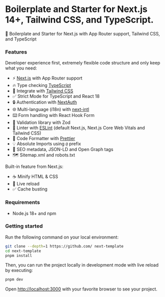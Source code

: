 # Boilerplate and Starter for Next.js 14+, Tailwind CSS, and TypeScript.

🚀 Boilerplate and Starter for Next.js with App Router support, Tailwind CSS, and TypeScript

### Features

Developer experience first, extremely flexible code structure and only keep what you need:

- ⚡ [Next.js](https://nextjs.org/) with App Router support
- 🔥 Type checking [TypeScript](https://www.typescriptlang.org/)
- 💎 Integrate with [Tailwind CSS](https://tailwindcss.com/)
- ✅ Strict Mode for TypeScript and React 18
- 🔒 Authentication with [NextAuth](https://next-auth.js.org/)
- 🌐 Multi-language (i18n) with [next-intl](https://next-intl-docs.vercel.app/)
- ⌨️ Form handling with React Hook Form
- 🔴 Validation library with Zod
- 📏 Linter with [ESLint](https://eslint.org/) (default Next.js, Next.js Core Web Vitals and Tailwind CSS)
- 💖 Code Formatter with [Prettier](https://prettier.io/)
- 💡 Absolute Imports using `@` prefix
- 🤖 SEO metadata, JSON-LD and Open Graph tags
- 🗺️ Sitemap.xml and robots.txt

Built-in feature from Next.js:

- ☕ Minify HTML & CSS
- 💨 Live reload
- ✅ Cache busting

### Requirements

- Node.js 18+ and npm

### Getting started

Run the following command on your local environment:

```bash
git clone --depth=1 https://github.com/ next-template
cd next-template
pnpm install
```

Then, you can run the project locally in development mode with live reload by executing:

```bash
pnpm dev
```

Open [http://localhost:3000](http://localhost:3000/) with your favorite browser to see your project.
